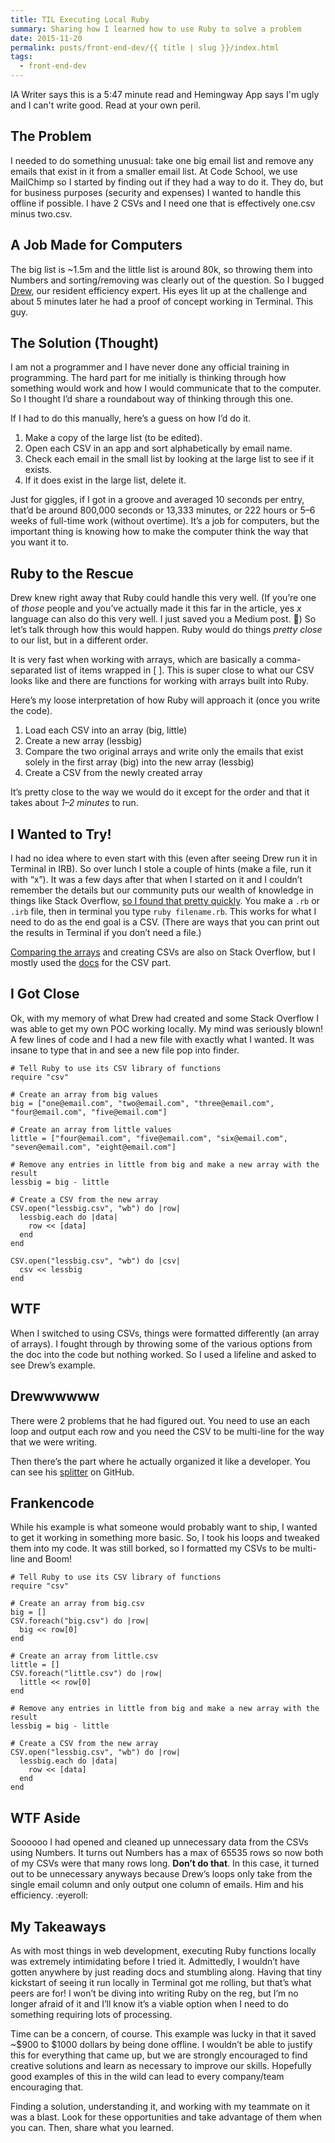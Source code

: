 ```yaml
---
title: TIL Executing Local Ruby
summary: Sharing how I learned how to use Ruby to solve a problem 
date: 2015-11-20
permalink: posts/front-end-dev/{{ title | slug }}/index.html
tags:
  - front-end-dev
---
```


IA Writer says this is a 5:47 minute read and Hemingway App says I'm ugly and I can't write good. Read at your own peril.

## The Problem

I needed to do something unusual: take one big email list and remove any emails that exist in it from a smaller email list. At Code School, we use MailChimp so I started by finding out if they had a way to do it. They do, but for business purposes (security and expenses) I wanted to handle this offline if possible. I have 2 CSVs and I need one that is effectively one.csv minus two.csv.

## A Job Made for Computers

The big list is ~1.5m and the little list is around 80k, so throwing them into Numbers and sorting/removing was clearly out of the question. So I bugged [Drew](http://drewbarontini.com), our resident efficiency expert. His eyes lit up at the challenge and about 5 minutes later he had a proof of concept working in Terminal. This guy.

## The Solution (Thought)

I am not a programmer and I have never done any official training in programming. The hard part for me initially is thinking through how something would work and how I would communicate that to the computer. So I thought I’d share a roundabout way of thinking through this one.

If I had to do this manually, here’s a guess on how I’d do it.

1.  Make a copy of the large list (to be edited).
2.  Open each CSV in an app and sort alphabetically by email name.
3.  Check each email in the small list by looking at the large list to see if it exists.
4.  If it does exist in the large list, delete it.

Just for giggles, if I got in a groove and averaged 10 seconds per entry, that’d be around 800,000 seconds or 13,333 minutes, or 222 hours or 5–6 weeks of full-time work (without overtime). It’s a job for computers, but the important thing is knowing how to make the computer think the way that you want it to.

## Ruby to the Rescue

Drew knew right away that Ruby could handle this very well. (If you’re one of _those_ people and you’ve actually made it this far in the article, yes _x_ language can also do this very well. I just saved you a Medium post. :troll:) So let’s talk through how this would happen. Ruby would do things _pretty close_ to our list, but in a different order.

It is very fast when working with arrays, which are basically a comma-separated list of items wrapped in [ ]. This is super close to what our CSV looks like and there are functions for working with arrays built into Ruby.

Here’s my loose interpretation of how Ruby will approach it (once you write the code).

1.  Load each CSV into an array (big, little)
2.  Create a new array (lessbig)
3.  Compare the two original arrays and write only the emails that exist solely in the first array (big) into the new array (lessbig)
4.  Create a CSV from the newly created array

It’s pretty close to the way we would do it except for the order and that it takes about _1–2 minutes_ to run.

## I Wanted to Try!

I had no idea where to even start with this (even after seeing Drew run it in Terminal in IRB). So over lunch I stole a couple of hints (make a file, run it with “x”). It was a few days after that when I started on it and I couldn’t remember the details but our community puts our wealth of knowledge in things like Stack Overflow, [so I found that pretty quickly](http://stackoverflow.com/questions/8721369/how-to-execute-a-ruby-script-in-terminal). You make a `.rb` or `.irb` file, then in terminal you type `ruby filename.rb`. This works for what I need to do as the end goal is a CSV. (There are ways that you can print out the results in Terminal if you don’t need a file.)

[Comparing the arrays](http://stackoverflow.com/questions/20205023/ruby-find-element-not-in-common-for-two-arrays) and creating CSVs are also on Stack Overflow, but I mostly used the [docs](http://ruby-doc.org/stdlib-1.9.3/libdoc/csv/rdoc/CSV.html#method-i-read) for the CSV part.

## I Got Close

Ok, with my memory of what Drew had created and some Stack Overflow I was able to get my own POC working locally. My mind was seriously blown! A few lines of code and I had a new file with exactly what I wanted. It was insane to type that in and see a new file pop into finder.

    # Tell Ruby to use its CSV library of functions
    require "csv"

    # Create an array from big values
    big = ["one@email.com", "two@email.com", "three@email.com", "four@email.com", "five@email.com"]

    # Create an array from little values
    little = ["four@email.com", "five@email.com", "six@email.com", "seven@email.com", "eight@email.com"]

    # Remove any entries in little from big and make a new array with the result
    lessbig = big - little

    # Create a CSV from the new array
    CSV.open("lessbig.csv", "wb") do |row|
      lessbig.each do |data|
        row << [data]
      end
    end

    CSV.open("lessbig.csv", "wb") do |csv|
      csv << lessbig
    end

## WTF

When I switched to using CSVs, things were formatted differently (an array of arrays). I fought through by throwing some of the various options from the doc into the code but nothing worked. So I used a lifeline and asked to see Drew’s example.

## Drewwwwww

There were 2 problems that he had figured out. You need to use an each loop and output each row and you need the CSV to be multi-line for the way that we were writing.

Then there’s the part where he actually organized it like a developer. You can see his [splitter](https://github.com/drewbarontini/splitter) on GitHub.

## Frankencode

While his example is what someone would probably want to ship, I wanted to get it working in something more basic. So, I took his loops and tweaked them into my code. It was still borked, so I formatted my CSVs to be multi-line and Boom!

    # Tell Ruby to use its CSV library of functions
    require "csv"

    # Create an array from big.csv
    big = []
    CSV.foreach("big.csv") do |row|
      big << row[0]
    end

    # Create an array from little.csv
    little = []
    CSV.foreach("little.csv") do |row|
      little << row[0]
    end

    # Remove any entries in little from big and make a new array with the result
    lessbig = big - little

    # Create a CSV from the new array
    CSV.open("lessbig.csv", "wb") do |row|
      lessbig.each do |data|
        row << [data]
      end
    end

## WTF Aside

Soooooo I had opened and cleaned up unnecessary data from the CSVs using Numbers. It turns out Numbers has a max of 65535 rows so now both of my CSVs were that many rows long. **Don’t do that**. In this case, it turned out to be unnecessary anyways because Drew’s loops only take from the single email column and only output one column of emails. Him and his efficiency. :eyeroll:

## My Takeaways

As with most things in web development, executing Ruby functions locally was extremely intimidating before I tried it. Admittedly, I wouldn’t have gotten anywhere by just reading docs and stumbling along. Having that tiny kickstart of seeing it run locally in Terminal got me rolling, but that’s what peers are for! I won’t be diving into writing Ruby on the reg, but I’m no longer afraid of it and I’ll know it’s a viable option when I need to do something requiring lots of processing.

Time can be a concern, of course. This example was lucky in that it saved ~$900 to $1000 dollars by being done offline. I wouldn’t be able to justify this for everything that came up, but we are strongly encouraged to find creative solutions and learn as necessary to improve our skills. Hopefully good examples of this in the wild can lead to every company/team encouraging that.

Finding a solution, understanding it, and working with my teammate on it was a blast. Look for these opportunities and take advantage of them when you can. Then, share what you learned.